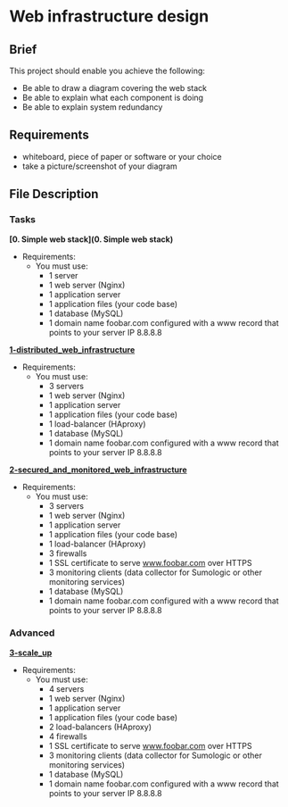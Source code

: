 # Web infrastructure design
## Brief
This project should enable you achieve the following:
- Be able to draw a diagram covering the web stack
- Be able to explain what each component is doing
- Be able to explain system redundancy
## Requirements
- whiteboard, piece of paper or software or your choice
- take a picture/screenshot of your diagram
## File Description
### Tasks
**[0. Simple web stack](0. Simple web stack)**
  * Requirements:
    * You must use:
        * 1 server
        * 1 web server (Nginx)
        * 1 application server
        * 1 application files (your code base)
        * 1 database (MySQL)
        * 1 domain name foobar.com configured with a www record that points to 
            your server IP 8.8.8.8
    
**[1-distributed_web_infrastructure](1-distributed_web_infrastructure)**
  * Requirements:
    * You must use:
        * 3 servers
        * 1 web server (Nginx)
        * 1 application server
        * 1 application files (your code base)
        * 1 load-balancer (HAproxy)
        * 1 database (MySQL)
        * 1 domain name foobar.com configured with a www record that points to 
            your server IP 8.8.8.8

**[2-secured_and_monitored_web_infrastructure](2-secured_and_monitored_web_infrastructure)**
  * Requirements:
    * You must use:
        * 3 servers
        * 1 web server (Nginx)
        * 1 application server
        * 1 application files (your code base)
        * 1 load-balancer (HAproxy)
        * 3 firewalls
        * 1 SSL certificate to serve www.foobar.com over HTTPS
        * 3 monitoring clients (data collector for Sumologic or other monitoring services)
        * 1 database (MySQL)
        * 1 domain name foobar.com configured with a www record that points to 
            your server IP 8.8.8.8

### Advanced
**[3-scale_up](3-scale_up)**
  * Requirements:
    * You must use:
        * 4 servers
        * 1 web server (Nginx)
        * 1 application server
        * 1 application files (your code base)
        * 2 load-balancers (HAproxy)
        * 4 firewalls
        * 1 SSL certificate to serve www.foobar.com over HTTPS
        * 3 monitoring clients (data collector for Sumologic or other monitoring services)
        * 1 database (MySQL)
        * 1 domain name foobar.com configured with a www record that points to 
            your server IP 8.8.8.8